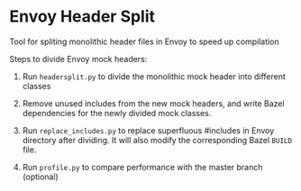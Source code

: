 # Envoy Header Split
Tool for spliting monolithic header files in Envoy to speed up compilation


Steps to divide Envoy mock headers:

1. Run `headersplit.py` to divide the monolithic mock header into different classes

2. Remove unused includes from the new mock headers, and write Bazel dependencies for the newly divided mock classes.


3. Run `replace_includes.py` to replace  superfluous #includes in Envoy directory after dividing. It will also modify the corresponding Bazel `BUILD` file.

4. Run `profile.py` to compare performance with the master branch (optional)
